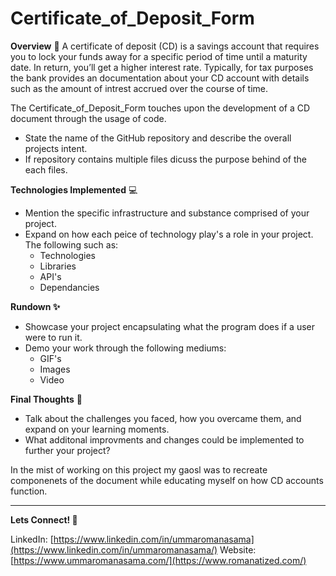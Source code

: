 # Certificate_of_Deposit_Form

**Overview** 👾
A certificate of deposit (CD) is a savings account that requires you to lock your funds away for a specific period of time until a maturity date. In return, you’ll get a higher interest rate. Typically, for tax purposes the bank provides an documentation about your CD account with details such as the amount of intrest accrued over the course of time.

The Certificate_of_Deposit_Form touches upon the development of a CD document through the usage of code. 

- State the name of the GitHub repository and describe the overall projects intent.
- If repository contains multiple files dicuss the purpose behind of the each files.

**Technologies Implemented** 💻

- Mention the specific infrastructure and substance comprised of your project.
- Expand on how each peice of technology play's a role in your project. The following such as:
    - Technologies
    - Libraries
    - API's
    - Dependancies

**Rundown ✨**

- Showcase your project encapsulating what the program does if a user were to run it.
- Demo your work through the following mediums:
    - GIF's
    - Images
    - Video

**Final Thoughts** 🧠

- Talk about the challenges you faced, how you overcame them, and expand on your learning moments.
- What additonal improvments and changes could be implemented to further your project?

In the mist of working on this project my gaosl was to recreate componenets of the document while educating myself on how CD accounts function.

---

**Lets Connect! 🔗**

LinkedIn: [https://www.linkedin.com/in/ummaromanasama](https://www.linkedin.com/in/ummaromanasama/)
Website: [https://www.ummaromanasama.com/](https://www.romanatized.com/)
